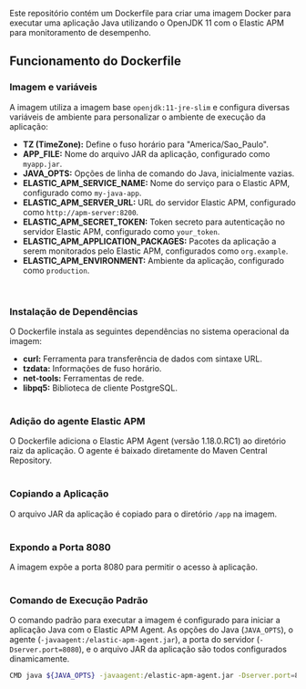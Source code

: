 Este repositório contém um Dockerfile para criar uma imagem Docker para executar uma aplicação Java utilizando o OpenJDK 11 com o Elastic APM para monitoramento de desempenho.
<br>

## Funcionamento do Dockerfile

### Imagem e variáveis
A imagem utiliza a imagem base `openjdk:11-jre-slim` e configura diversas variáveis de ambiente para personalizar o ambiente de execução da aplicação:

- **TZ (TimeZone):** Define o fuso horário para "America/Sao_Paulo".
- **APP_FILE:** Nome do arquivo JAR da aplicação, configurado como `myapp.jar`.
- **JAVA_OPTS:** Opções de linha de comando do Java, inicialmente vazias.
- **ELASTIC_APM_SERVICE_NAME:** Nome do serviço para o Elastic APM, configurado como `my-java-app`.
- **ELASTIC_APM_SERVER_URL:** URL do servidor Elastic APM, configurado como `http://apm-server:8200`.
- **ELASTIC_APM_SECRET_TOKEN:** Token secreto para autenticação no servidor Elastic APM, configurado como `your_token`.
- **ELASTIC_APM_APPLICATION_PACKAGES:** Pacotes da aplicação a serem monitorados pelo Elastic APM, configurados como `org.example`.
- **ELASTIC_APM_ENVIRONMENT:** Ambiente da aplicação, configurado como `production`.
<br>

### Instalação de Dependências

O Dockerfile instala as seguintes dependências no sistema operacional da imagem:

- **curl:** Ferramenta para transferência de dados com sintaxe URL.
- **tzdata:** Informações de fuso horário.
- **net-tools:** Ferramentas de rede.
- **libpq5:** Biblioteca de cliente PostgreSQL.
<br><br>

### Adição do agente Elastic APM

O Dockerfile adiciona o Elastic APM Agent (versão 1.18.0.RC1) ao diretório raiz da aplicação. O agente é baixado diretamente do Maven Central Repository.
<br><br>

### Copiando a Aplicação

O arquivo JAR da aplicação é copiado para o diretório `/app` na imagem.
<br><br>

### Expondo a Porta 8080

A imagem expõe a porta 8080 para permitir o acesso à aplicação.
<br><br>

### Comando de Execução Padrão

O comando padrão para executar a imagem é configurado para iniciar a aplicação Java com o Elastic APM Agent. As opções do Java (`JAVA_OPTS`), o agente (`-javaagent:/elastic-apm-agent.jar`), a porta do servidor (`-Dserver.port=8080`), e o arquivo JAR da aplicação são todos configurados dinamicamente.

```bash
CMD java ${JAVA_OPTS} -javaagent:/elastic-apm-agent.jar -Dserver.port=8080 -jar ${APP_FILE}
